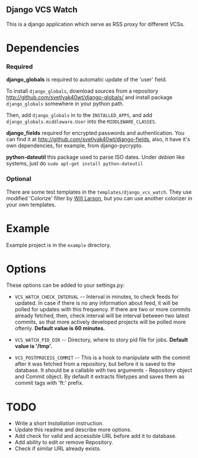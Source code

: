 Django VCS Watch
----------------

This is a django application which serve as RSS proxy for different VCSs.

Dependencies
============

### Required ###

**django_globals** is required to automatic update of the 'user' field.

To install `django_globals`, download sources from a repository
<http://github.com/svetlyak40wt/django-globals/> and install
package `django_globals` somewhere in your python path.

Then, add `django_globals` in to the `INSTALLED_APPS`, and add
`django_globals.middleware.User` into the `MIDDLEWARE_CLASSES`.

**django_fields** required for encrypted passwords and authentication.
You can find it at <http://github.com/svetlyak40wt/django-fields>, also,
it have it's own dependencies, for example, from django-pycrypto.

**python-dateutil** this package used to parse ISO dates.
Under *debian* like systems, just do `sudo apt-get install python-dateutil`


### Optional ###

There are some test templates in the `templates/django_vcs_watch`.
They use modified 'Colorize' filter by [Will Larson](http://lethain.com/author/will-larson/),
but you can use another colorizer in your own templates.

Example
=======

Example project is in the `example` directory.

Options
=======

These options can be added to your settings.py:

* `VCS_WATCH_CHECK_INTERVAL` -- Interval in minutes, to check feeds for updated.
  In case if there is no any information about feed, it will be polled for updates
  with this frequency. If there are two or more commits already fetched, then,
  check interval will be interval between two latest commits, so that more actively
  developed projects will be polled more oftenly. **Default value is 60 minutes.**

* `VCS_WATCH_PID_DIR` -- Directory, where to story pid file for jobs.
  **Default value is '/tmp'.**

* `VCS_POSTPROCESS_COMMIT` -- This is a hook to manipulate with the commit after it
was fetched from a repository, but before it is saved to the database. It should be a
callable with two arguments - Repository object and Commit object. By default it extracts
filetypes and saves them as commit tags with 'ft:' prefix.

TODO
====

* Write a short *Installation* instruction.
* Update this readme and describe more options.
* Add check for valid and accessible URL before add it to database.
* Add ability to edit or remove Repository.
* Check if similar URL already exists.

